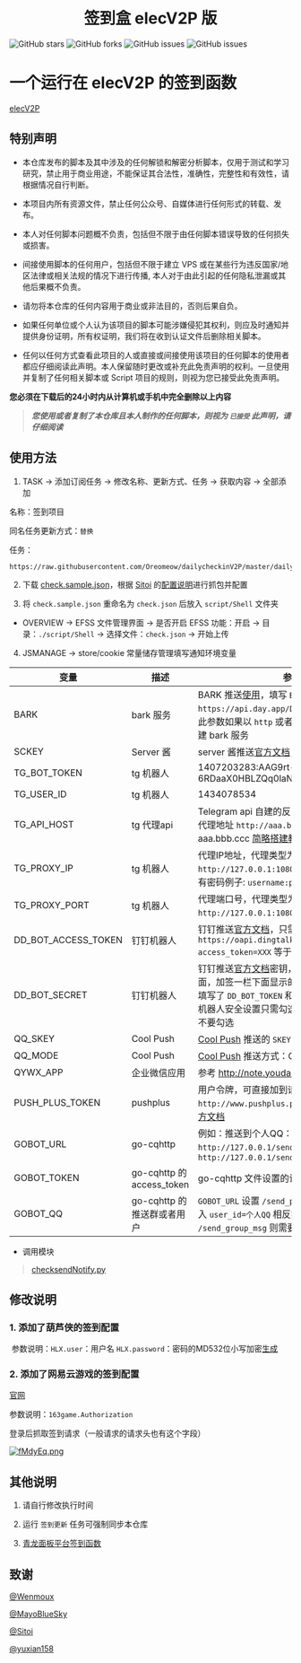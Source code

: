 <div align="center"> 
<h1 align="center">签到盒 elecV2P 版</h1>
</div>

![GitHub stars](https://img.shields.io/github/stars/Oreomeow/dailycheckinV2P?style=flat-square)
![GitHub forks](https://img.shields.io/github/forks/Oreomeow/dailycheckinV2P?style=flat-square)
![GitHub issues](https://img.shields.io/github/issues/Oreomeow/dailycheckinV2P?style=flat-square)
![GitHub issues](https://img.shields.io/github/languages/code-size/Oreomeow/dailycheckinV2P?style=flat-square)


# 一个运行在 elecV2P 的签到函数

[elecV2P](https://github.com/elecV2/elecV2P.git)

## 特别声明

- 本仓库发布的脚本及其中涉及的任何解锁和解密分析脚本，仅用于测试和学习研究，禁止用于商业用途，不能保证其合法性，准确性，完整性和有效性，请根据情况自行判断。

- 本项目内所有资源文件，禁止任何公众号、自媒体进行任何形式的转载、发布。

- 本人对任何脚本问题概不负责，包括但不限于由任何脚本错误导致的任何损失或损害。

- 间接使用脚本的任何用户，包括但不限于建立 VPS 或在某些行为违反国家/地区法律或相关法规的情况下进行传播, 本人对于由此引起的任何隐私泄漏或其他后果概不负责。

- 请勿将本仓库的任何内容用于商业或非法目的，否则后果自负。

- 如果任何单位或个人认为该项目的脚本可能涉嫌侵犯其权利，则应及时通知并提供身份证明，所有权证明，我们将在收到认证文件后删除相关脚本。

- 任何以任何方式查看此项目的人或直接或间接使用该项目的任何脚本的使用者都应仔细阅读此声明。本人保留随时更改或补充此免责声明的权利。一旦使用并复制了任何相关脚本或 Script 项目的规则，则视为您已接受此免责声明。

**您必须在下载后的24小时内从计算机或手机中完全删除以上内容**

> ***您使用或者复制了本仓库且本人制作的任何脚本，则视为 `已接受` 此声明，请仔细阅读***

## 使用方法

1. TASK -> 添加订阅任务 -> 修改名称、更新方式、任务 -> 获取内容 -> 全部添加

名称：签到项目

同名任务更新方式：`替换`

任务：

```
https://raw.githubusercontent.com/Oreomeow/dailycheckinV2P/master/dailycheckin.json
```

2. 下载 [check.sample.json](https://raw.githubusercontent.com/Oreomeow/dailycheckinV2P/master/check.sample.json)，根据 [Sitoi](https://github.com/Sitoi/dailycheckin) 的[配置说明](https://sitoi.gitee.io/dailycheckin/settings/)进行抓包并配置

3. 将 `check.sample.json` 重命名为 `check.json` 后放入 `script/Shell` 文件夹

- OVERVIEW -> EFSS 文件管理界面 -> 是否开启 EFSS 功能：开启 -> 目录：`./script/Shell` -> 选择文件：`check.json` -> 开始上传

4. JSMANAGE -> store/cookie 常量储存管理填写通知环境变量

| 变量 | 描述 | 参考 |
| --- | --- |  --- |
| BARK | bark 服务 | BARK 推送[使用](https://github.com/Sitoi/dailycheckin/issues/29)，填写 `BARK_URL` 即可，例如：`https://api.day.app/DxHcxxxxxRxxxxxxcm/`，此参数如果以 `http` 或者 `https` 开头则判定为自建 bark 服务 |
| SCKEY | Server 酱 | server 酱推送[官方文档](https://sc.ftqq.com/3.version)，填写 `SCKEY` 代码即可
| TG_BOT_TOKEN | tg 机器人 | 1407203283:AAG9rt-6RDaaX0HBLZQq0laNOh898iFYaRQ |
| TG_USER_ID | tg 机器人 | 1434078534 |
| TG_API_HOST | tg 代理api | Telegram api 自建的反向代理地址 例子：反向代理地址 `http://aaa.bbb.ccc` 则填写 aaa.bbb.ccc [简略搭建教程](https://shimo.im/docs/JD38CJDQtYy3yTd8/read) |
| TG_PROXY_IP | tg 机器人 | 代理IP地址，代理类型为 http，比如您代理是 `http://127.0.0.1:1080`，则填写 `127.0.0.1`，有密码例子: `username:password@127.0.0.1` |
| TG_PROXY_PORT | tg 机器人 | 代理端口号，代理类型为 http，比如您代理是 `http://127.0.0.1:1080`，则填写 `1080` |
| DD_BOT_ACCESS_TOKEN | 钉钉机器人 | 钉钉推送[官方文档](https://ding-doc.dingtalk.com/doc#/serverapi2/qf2nxq)，只需 `https://oapi.dingtalk.com/robot/send?access_token=XXX` 等于符号后面的 `XXX` |
| DD_BOT_SECRET | 钉钉机器人 | 钉钉推送[官方文档](https://ding-doc.dingtalk.com/doc#/serverapi2/qf2nxq)密钥，机器人安全设置页面，加签一栏下面显示的 `SEC` 开头的字符串, 注:填写了 `DD_BOT_TOKEN` 和 `DD_BOT_SECRET`，钉钉机器人安全设置只需勾选加签即可，其他选项不要勾选 |
| QQ_SKEY | Cool Push | [Cool Push](https://cp.xuthus.cc/) 推送的 `SKEY` |
| QQ_MODE | Cool Push | [Cool Push](https://cp.xuthus.cc/) 推送方式：QQ、微信、邮件 |
| QYWX_APP | 企业微信应用 | 参考 http://note.youdao.com/s/HMiudGkb |
| PUSH_PLUS_TOKEN | pushplus | 用户令牌，可直接加到请求地址后，如：`http://www.pushplus.plus/send/{token}` [官方文档](https://www.pushplus.plus/doc/) |
| GOBOT_URL | go-cqhttp | 例如：推送到个人QQ：`http://127.0.0.1/send_private_msg` 群：`http://127.0.0.1/send_group_msg` |
| GOBOT_TOKEN | go-cqhttp 的 access_token | go-cqhttp 文件设置的访问密钥，可不填 |
| GOBOT_QQ | go-cqhttp 的推送群或者用户 | `GOBOT_URL` 设置 `/send_private_msg` 则需要填入 `user_id=个人QQ` 相反如果是 `/send_group_msg` 则需要填入 `group_id=QQ群` |

- 调用模块

> [checksendNotify.py](https://raw.githubusercontent.com/Oreomeow/dailycheckinV2P/master/checksendNotify.py)

## 修改说明

### 1. **添加了葫芦侠的签到配置**

​	参数说明：`HLX.user`：用户名 `HLX.password`：密码的MD532位小写加密[生成](https://md5jiami.bmcx.com/)

### 2. **添加了网易云游戏的签到配置**

[官网](https://cg.163.com/#/mobile)

参数说明：`163game.Authorization`

登录后抓取签到请求（一般请求的请求头也有这个字段）

[![fMdyEq.png](https://z3.ax1x.com/2021/08/07/fMdyEq.png)](https://imgtu.com/i/fMdyEq)

## 其他说明

1. 请自行修改执行时间

2. 运行 `签到更新` 任务可强制同步本仓库

3. [青龙面板平台签到函数](https://github.com/yuxian158/check)

## 致谢

[@Wenmoux](https://github.com/Wenmoux/)  

[@MayoBlueSky](https://github.com/MayoBlueSky)

[@Sitoi](https://github.com/Sitoi)

[@yuxian158](https://github.com/yuxian158)

